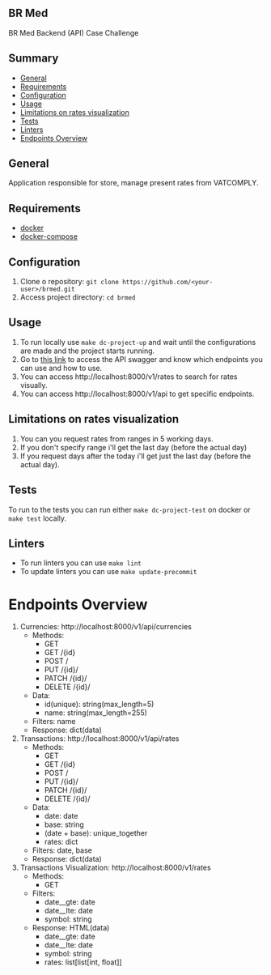## BR Med

BR Med Backend (API) Case Challenge

## Summary

- [General](#general)
- [Requirements](#requirements)
- [Configuration](#configuration)
- [Usage](#usage)
- [Limitations on rates visualization](#limitations-on-rates-visualization)
- [Tests](#tests)
- [Linters](#linters)
- [Endpoints Overview](#endpoints-overview)

## General

Application responsible for store, manage present rates from VATCOMPLY.

## Requirements

* [docker](https://docs.docker.com/engine/install/)
* [docker-compose](https://docs.docker.com/compose/install/)

## Configuration

1. Clone o repository: `git clone https://github.com/<your-user>/brmed.git`
2. Access project directory: `cd brmed`

## Usage

1. To run locally use `make dc-project-up` and wait until the configurations are made and the project starts running.
2. Go to [this link](http://localhost:8000/swagger) to access the API swagger and know which endpoints you can use and how to use.
3. You can access http://localhost:8000/v1/rates to search for rates visually.
3. You can access http://localhost:8000/v1/api to get specific endpoints.

## Limitations on rates visualization

1. You can you request rates from ranges in 5 working days.
2. If you don't specify range i'll get the last day (before the actual day)
3. If you request days after the today i'll get just the last day (before the actual day).

## Tests

To run to the tests you can run either `make dc-project-test` on docker or `make test` locally.

## Linters

- To run linters you can use `make lint`
- To update linters you can use `make update-precommit`

# Endpoints Overview

1. Currencies: http://localhost:8000/v1/api/currencies
    - Methods:
        - GET
        - GET /{id}
        - POST /
        - PUT /{id}/
        - PATCH /{id}/
        - DELETE /{id}/
    - Data:
        - id(unique): string(max_length=5)
        - name: string(max_length=255)
    - Filters: name
    - Response: dict(data)
2. Transactions: http://localhost:8000/v1/api/rates
    - Methods:
        - GET
        - GET /{id}
        - POST /
        - PUT /{id}/
        - PATCH /{id}/
        - DELETE /{id}/
    - Data:
        - date: date
        - base: string
        - (date + base): unique_together
        - rates: dict
    - Filters: date, base
    - Response: dict(data)
3. Transactions Visualization: http://localhost:8000/v1/rates
    - Methods:
        - GET
    - Filters:
        - date__gte: date
        - date__lte: date
        - symbol: string
    - Response: HTML(data)
        - date__gte: date
        - date__lte: date
        - symbol: string
        - rates: list[list[int, float]]
